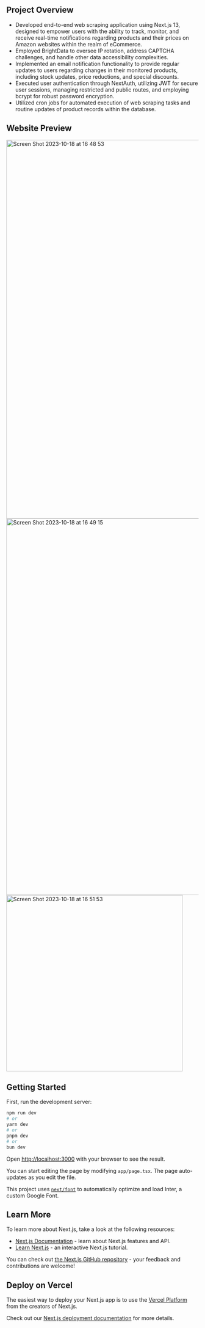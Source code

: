 ## Project Overview
- Developed end-to-end web scraping application using Next.js 13, designed to empower users with the ability to track, monitor, and receive real-time notifications regarding products and their prices on Amazon websites within the realm of eCommerce. 
- Employed BrightData to oversee IP rotation, address CAPTCHA challenges, and handle other data accessibility complexities. 
- Implemented an email notification functionality to provide regular updates to users regarding changes in their monitored products, including stock updates, price reductions, and special discounts. 
- Executed user authentication through NextAuth, utilizing JWT for secure user sessions, managing restricted and public routes, and employing bcrypt for robust password encryption.
- Utilized cron jobs for automated execution of web scraping tasks and routine updates of product records within the database.

## Website Preview
<img width="992" alt="Screen Shot 2023-10-18 at 16 48 53" src="https://github.com/Luca-garnier/PricewhisperApp/assets/69828682/23837c13-529e-4497-ac1b-3e2bdea289b2.png">

<img width="987" alt="Screen Shot 2023-10-18 at 16 49 15" src="https://github.com/Luca-garnier/PricewhisperApp/assets/69828682/992da23d-807c-4713-9bf1-e764235ec09e.png">

<img width="462" alt="Screen Shot 2023-10-18 at 16 51 53" src="https://github.com/Luca-garnier/PricewhisperApp/assets/69828682/981399aa-bea4-4679-baa3-b04e564ed823.png">






## Getting Started

First, run the development server:

```bash
npm run dev
# or
yarn dev
# or
pnpm dev
# or
bun dev
```

Open [http://localhost:3000](http://localhost:3000) with your browser to see the result.

You can start editing the page by modifying `app/page.tsx`. The page auto-updates as you edit the file.

This project uses [`next/font`](https://nextjs.org/docs/basic-features/font-optimization) to automatically optimize and load Inter, a custom Google Font.

## Learn More

To learn more about Next.js, take a look at the following resources:

- [Next.js Documentation](https://nextjs.org/docs) - learn about Next.js features and API.
- [Learn Next.js](https://nextjs.org/learn) - an interactive Next.js tutorial.

You can check out [the Next.js GitHub repository](https://github.com/vercel/next.js/) - your feedback and contributions are welcome!

## Deploy on Vercel

The easiest way to deploy your Next.js app is to use the [Vercel Platform](https://vercel.com/new?utm_medium=default-template&filter=next.js&utm_source=create-next-app&utm_campaign=create-next-app-readme) from the creators of Next.js.

Check out our [Next.js deployment documentation](https://nextjs.org/docs/deployment) for more details.
